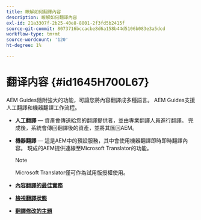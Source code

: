 ```yaml
---
title: 瞭解如何翻譯內容
description: 瞭解如何翻譯內容
exl-id: 21a3307f-2b25-40e8-8801-2f3fd5b2415f
source-git-commit: 8073716bccacbe8d6a158b44d5106b083e3a5dcd
workflow-type: tm+mt
source-wordcount: '120'
ht-degree: 1%

---
```


# 翻译内容 {#id1645H700L67}

AEM Guides隨附強大的功能，可讓您將內容翻譯成多種語言。 AEM Guides支援人工翻譯和機器翻譯工作流程。

- **人工翻譯**  — 資產會傳送給您的翻譯提供者，並由專業翻譯人員進行翻譯。 完成後，系統會傳回翻譯後的資產，並將其匯回AEM。

- **機器翻譯**  — 這是AEM中的預設服務，其中會使用機器翻譯即時即時翻譯內容。 現成的AEM提供連線至Microsoft Translator的功能。

   >[!NOTE]
   >
   > Microsoft Translator僅可作為試用版授權使用。


- **[內容翻譯的最佳實務](translation-first-time.md)**

- **[檢視翻譯狀態](translation-view-trans-state-6234.md)**

- **[翻譯修改的主題](translation-modified-topics-6234.md)**

